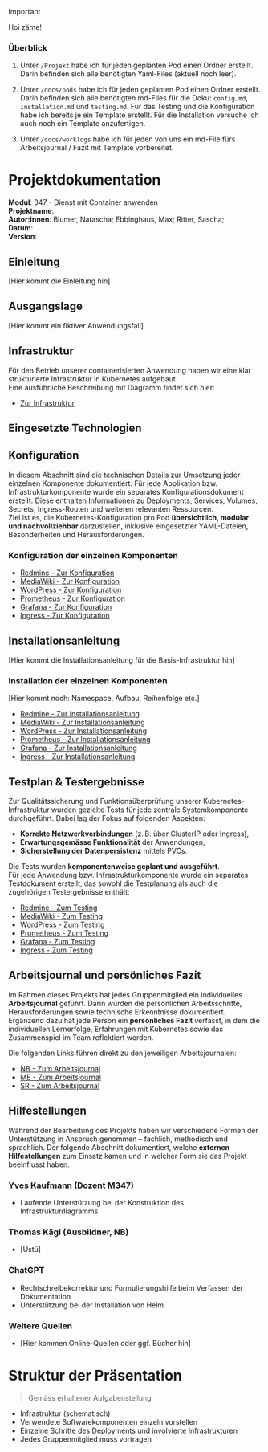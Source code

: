>[!IMPORTANT]
>Hoi zäme!
>### Überblick
>1. Unter `/Projekt` habe ich für jeden geplanten Pod einen Ordner erstellt. Darin befinden sich alle benötigten Yaml-Files (aktuell noch leer).
>
>2. Unter `/docs/pods` habe ich für jeden geplanten Pod einen Ordner erstellt. Darin befinden sich alle benötigten md-Files für die Doku: `config.md`, `installation.md` und `testing.md`. Für das Testing und die Konfiguration habe ich bereits je ein Template erstellt. Für die Installation versuche ich auch noch ein Template anzufertigen.
>
>3. Unter `/docs/worklogs` habe ich für jeden von uns ein md-File fürs Arbeitsjournal / Fazit mit Template vorbereitet.

# Projektdokumentation

**Modul**: 347 - Dienst mit Container anwenden  
**Projektname**:  
**Autor:innen**: Blumer, Natascha; Ebbinghaus, Max; Ritter, Sascha;  
**Datum**:  
**Version**:  

## Einleitung
[Hier kommt die Einleitung hin]

## Ausgangslage
[Hier kommt ein fiktiver Anwendungsfall]

## Infrastruktur
Für den Betrieb unserer containerisierten Anwendung haben wir eine klar strukturierte Infrastruktur in Kubernetes aufgebaut.  
Eine ausführliche Beschreibung mit Diagramm findet sich hier:
- [Zur Infrastruktur](/docs/infrastructure.md)

## Eingesetzte Technologien

## Konfiguration
In diesem Abschnitt sind die technischen Details zur Umsetzung jeder einzelnen Komponente dokumentiert.
Für jede Applikation bzw. Infrastrukturkomponente wurde ein separates Konfigurationsdokument erstellt. Diese enthalten Informationen zu Deployments, Services, Volumes, Secrets, Ingress-Routen und weiteren relevanten Ressourcen.  
Ziel ist es, die Kubernetes-Konfiguration pro Pod **übersichtlich, modular und nachvollziehbar** darzustellen, inklusive eingesetzter YAML-Dateien, Besonderheiten und Herausforderungen.

### Konfiguration der einzelnen Komponenten
- [Redmine - Zur Konfiguration](/docs/pods/redmine/config.md)
- [MediaWiki - Zur Konfiguration](/docs/pods/mediawiki/config.md)
- [WordPress - Zur Konfiguration](/docs/pods/wordpress/config.md)
- [Prometheus - Zur Konfiguration](/docs/pods/prometheus/config.md)
- [Grafana - Zur Konfiguration](/docs/pods/grafana/config.md)
- [Ingress - Zur Konfiguration](/docs/pods/ingress/config.md)

## Installationsanleitung
[Hier kommt die Installationsanleitung für die Basis-Infrastruktur hin]

### Installation der einzelnen Komponenten
[Hier kommt noch: Namespace, Aufbau, Reihenfolge etc.]
- [Redmine - Zur Installationsanleitung](/docs/pods/redmine/installation.md)
- [MediaWiki - Zur Installationsanleitung](/docs/pods/mediawiki/installation.md)
- [WordPress - Zur Installationsanleitung](/docs/pods/wordpress/installation.md)
- [Prometheus - Zur Installationsanleitung](/docs/pods/prometheus/installation.md)
- [Grafana - Zur Installationsanleitung](/docs/pods/grafana/installation.md)
- [Ingress - Zur Installationsanleitung](/docs/pods/ingress/installation.md)

## Testplan & Testergebnisse
Zur Qualitätssicherung und Funktionsüberprüfung unserer Kubernetes-Infrastruktur wurden gezielte Tests für jede zentrale Systemkomponente durchgeführt. Dabei lag der Fokus auf folgenden Aspekten:
- **Korrekte Netzwerkverbindungen** (z. B. über ClusterIP oder Ingress),
- **Erwartungsgemässe Funktionalität** der Anwendungen,
- **Sicherstellung der Datenpersistenz** mittels PVCs.

Die Tests wurden **komponentenweise geplant und ausgeführt**.  
Für jede Anwendung bzw. Infrastrukturkomponente wurde ein separates Testdokument erstellt, das sowohl die Testplanung als auch die zugehörigen Testergebnisse enthält:
- [Redmine - Zum Testing](/docs/pods/redmine/testing.md)
- [MediaWiki - Zum Testing](/docs/pods/mediawiki/testing.md)
- [WordPress - Zum Testing](/docs/pods/wordpress/testing.md)
- [Prometheus - Zum Testing](/docs/pods/prometheus/testing.md)
- [Grafana - Zum Testing](/docs/pods/grafana/testing.md)
- [Ingress - Zum Testing](/docs/pods/ingress/testing.md)

## Arbeitsjournal und persönliches Fazit
Im Rahmen dieses Projekts hat jedes Gruppenmitglied ein individuelles **Arbeitsjournal** geführt. Darin wurden die persönlichen Arbeitsschritte, Herausforderungen sowie technische Erkenntnisse dokumentiert. Ergänzend dazu hat jede Person ein **persönliches Fazit** verfasst, in dem die individuellen Lernerfolge, Erfahrungen mit Kubernetes sowie das Zusammenspiel im Team reflektiert werden.

Die folgenden Links führen direkt zu den jeweiligen Arbeitsjournalen:
- [NB - Zum Arbeitsjournal](/docs/worklog/worklog-nb.md)
- [ME - Zum Arbeitsjournal](/docs/worklog/worklog-me.md)
- [SR - Zum Arbeitsjournal](/docs/worklog/worklog-sr.md)

## Hilfestellungen
Während der Bearbeitung des Projekts haben wir verschiedene Formen der Unterstützung in Anspruch genommen – fachlich, methodisch und sprachlich. Der folgende Abschnitt dokumentiert, welche **externen Hilfestellungen** zum Einsatz kamen und in welcher Form sie das Projekt beeinflusst haben.

### Yves Kaufmann (Dozent M347)
- Laufende Unterstützung bei der Konstruktion des Infrastrukturdiagramms

### Thomas Kägi (Ausbildner, NB)
- [Ustü]

### ChatGPT
- Rechtschreibekorrektur und Formulierungshilfe beim Verfassen der Dokumentation
- Unterstützung bei der Installation von Helm

### Weitere Quellen
- [Hier kommen Online-Quellen oder ggf. Bücher hin]

# Struktur der Präsentation
> Gemäss erhaltener Aufgabenstellung
- Infrastruktur (schematisch)
- Verwendete Softwarekomponenten einzeln vorstellen
- Einzelne Schritte des Deployments und involvierte Infrastrukturen
- Jedes Gruppenmitglied muss vortragen
